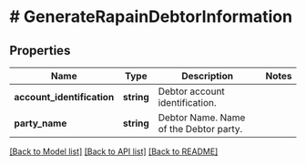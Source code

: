 # # GenerateRapainDebtorInformation

## Properties

Name | Type | Description | Notes
------------ | ------------- | ------------- | -------------
**account_identification** | **string** | Debtor account identification. |
**party_name** | **string** | Debtor Name. Name of the Debtor party. |

[[Back to Model list]](../../README.md#models) [[Back to API list]](../../README.md#endpoints) [[Back to README]](../../README.md)
